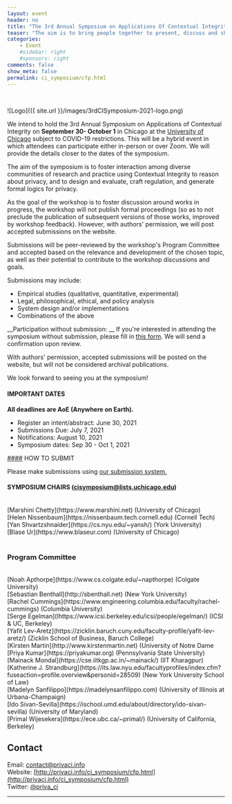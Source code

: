 ```yaml
---
layout: event
header: no
title: "The 3rd Annual Symposium on Applications Of Contextual Integrity"
teaser: "The aim is to bring people together to present, discuss and share ideas based on ongoing and completed projects drawing on CI as their underlying conception of privacy."
categories:
    - Event
    #sidebar: right
    #sponsors: right
comments: false
show_meta: false
permalink: ci_symposium/cfp.html
---
```

<br/>

![Logo]({{ site.url }}/images/3rdCISymposium-2021-logo.png)

 We intend to hold the 3rd Annual Symposium on Applications of Contextual
 Integrity on <b>September 30- October 1</b> in Chicago at the [University of
 Chicago](https://www.uchicago.edu) subject to COVID-19 restrictions. This will
 be a hybrid event in which attendees can participate either in-person or over
 Zoom. We will provide the details closer to the dates of the
 symposium.

The aim of the symposium is to foster interaction among diverse communities of research and practice using Contextual Integrity to reason about privacy, and to design and evaluate, craft regulation, and generate formal logics for privacy.

As the goal of the workshop is to foster discussion around works in progress, the workshop will not publish formal proceedings (so as to not preclude the publication of subsequent versions of those works, improved by workshop feedback). However, with authors' permission, we will post accepted submissions on the website.


Submissions will be peer-reviewed by the workshop's Program Committee and accepted based on the relevance and development of the chosen topic, as well as their potential to contribute to the workshop discussions and goals.

Submissions may include:

* Empirical studies (qualitative, quantitative, experimental)
* Legal, philosophical, ethical, and policy analysis
* System design and/or implementations
* Combinations of the above

__Participation without submission: __ If you're interested in attending the
symposium without submission, please fill in [this form](https://forms.gle/ZLDPZib3L71vt38ZA). We will send a confirmation upon review.

 With authors' permission, accepted submissions will be posted on the website, but will not be considered archival publications.

 We look forward to seeing you at the symposium!

#### IMPORTANT DATES

__All deadlines are AoE (Anywhere on Earth).__

* Register an intent/abstract: June 30, 2021
* Submissions Due: July 7, 2021
* Notifications: August 10, 2021
* Symposium dates: Sep 30 - Oct 1, 2021

[####](####) HOW TO SUBMIT

Please make submissions using [our submission system.](https://cisymposium.cs.uchicago.edu)

#### SYMPOSIUM CHAIRS ([cisymposium@lists.uchicago.edu](mailto:cisymposium@lists.uchicago.edu"))
<br/>
[Marshini Chetty](https://www.marshini.net) (University of Chicago) <br/>
[Helen Nissenbaum](https://nissenbaum.tech.cornell.edu) (Cornell Tech) <br/>
[Yan Shvartzshnaider](https://cs.nyu.edu/~yansh/) (York University) <br/>
[Blase Ur](https://www.blaseur.com) (University of Chicago) <br/>
<br/>

### Program Committee

<br/>
[Noah Apthorpe](https://www.cs.colgate.edu/~napthorpe) (Colgate University)<br/>
[Sebastian Benthall](http://sbenthall.net) (New York University) <br/>
[Rachel Cummings](https://www.engineering.columbia.edu/faculty/rachel-cummings)
(Columbia University) <br/>
<!-- [Louise Barkhuus](http://www.barkhu.us) (The IT University of Copenhagen)<br/>
[Anupam Datta](https://csd.cs.cmu.edu/people/faculty/anupam-datta) (CMU)  <br/>
-->
[Serge Egelman](Ihttps://www.icsi.berkeley.edu/icsi/people/egelman/) (ICSI & UC, Berkeley)
<!--[Seda Guerses](https://www.tudelft.nl/en/tpm/about-the-faculty/departments/multi-actor-systems/people/associate-professors/dr-fs-seda-gurses/) (TU Delft)<br/>
[Jake
Goldenfein](https://docs.wixstatic.com/ugd/36ef64_ff5b5cf69c4c43baa3109590e9c23963.pdf)
(Cornell Tech)-->    <br />
[Yafit Lev-Aretz](https://zicklin.baruch.cuny.edu/faculty-profile/yafit-lev-aretz/) (Zicklin School of Business, Baruch College)<br/>
<!--[Darakhshan
Mir](https://www.bucknell.edu/academics/engineering-college-of/academic-departments/computer-science/faculty-and-staff/darakhshan-mir)
(Bucknell University)<br/> -->
[Kirsten Martin](http://www.kirstenmartin.net) (<nobr>University of Notre Dame</nobr><br />
[Priya Kumar](https://priyakumar.org) (Pennsylvania State University)<br />
[Mainack Mondal](https://cse.iitkgp.ac.in/~mainack/) (IIT Kharagpur)<br />
<!-- [Xinru Page](https://faculty.bentley.edu/details.asp?uname=xpage) (Bentley
University) <br/>-->
[Katherine J. Strandburg](https://its.law.nyu.edu/facultyprofiles/index.cfm?fuseaction=profile.overview&personid=28509) (New York University School of Law)<br/>
[Madelyn Sanfilippo](https://madelynsanfilippo.com) (University of Illinois at Urbana-Champaign)<br/>
[Ido Sivan-Sevilla](https://ischool.umd.edu/about/directory/ido-sivan-sevilla)
(University of Maryland) <br/>
[Primal Wijesekera](https://ece.ubc.ca/~primal/) (University of California, Berkeley)<br/>
<!-- [Luke Stark](https://starkcontrast.co) (Microsoft Research)<br/>
[Andrew Selbst](http://andrewselbst.com) (Data & Society)<br/>
[Eran Toch](http://toch.tau.ac.il/) (Tel Aviv University)<br/>
[Pamela Wisniewski](http://www.pamspam.com) (University of Central
Florida)
<br/>  -->   

## Contact

Email: [contact@privaci.info](mailto:contact@privaci.info)
<br/>
Website: [http://privaci.info/ci_symposium/cfp.html](http://privaci.info/ci_symposium/cfp.html)<br/>
Twitter: [@priva_ci](https://twitter.com/priva_ci)





<hr/>
